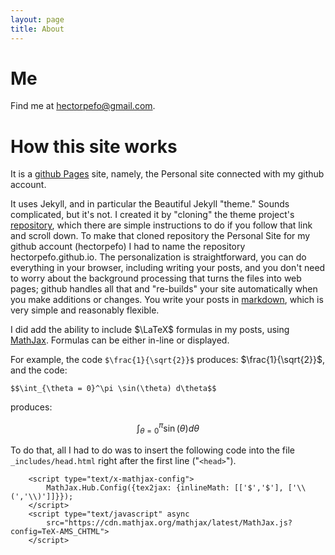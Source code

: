 ```yaml
---
layout: page
title: About
---
```


Me
==

Find me at hectorpefo@gmail.com.


How this site works
===================

It is a [github Pages](https://pages.github.com/) site, namely, the Personal site connected with my github account.

It uses Jekyll, and in particular the Beautiful Jekyll "theme." Sounds complicated, but it's not. I created it by "cloning" the theme project's [repository](https://github.com/daattali/beautiful-jekyll), which there are simple instructions to do if you follow that link and scroll down. To make that cloned repository the Personal Site for my github account (hectorpefo) I had to name the repository hectorpefo.github.io. The personalization is straightforward, you can do everything in your browser, including writing your posts, and you don't need to worry about the background processing that turns the files into web pages; github handles all that and "re-builds" your site automatically when you make additions or changes. You write your posts in [markdown](https://github.com/adam-p/markdown-here/wiki/Markdown-Cheatsheet), which is very simple and reasonably flexible.

I did add the ability to include $\LaTeX$ formulas in my posts, using [MathJax](https://www.mathjax.org/). Formulas can be either in-line or displayed. 

For example, the code `$\frac{1}{\sqrt{2}}$` produces: $\frac{1}{\sqrt{2}}$, and the code:

```
$$\int_{\theta = 0}^\pi \sin(\theta) d\theta$$
```

produces:

$$ \int_{\theta = 0}^\pi \sin(\theta) d\theta $$

To do that, all I had to do was to insert the following code into the file `_includes/head.html` right after the first line ("`<head>`"). 
```
    <script type="text/x-mathjax-config">
        MathJax.Hub.Config({tex2jax: {inlineMath: [['$','$'], ['\\(','\\)']]}});
    </script>
    <script type="text/javascript" async
        src="https://cdn.mathjax.org/mathjax/latest/MathJax.js?config=TeX-AMS_CHTML">
    </script>
```
